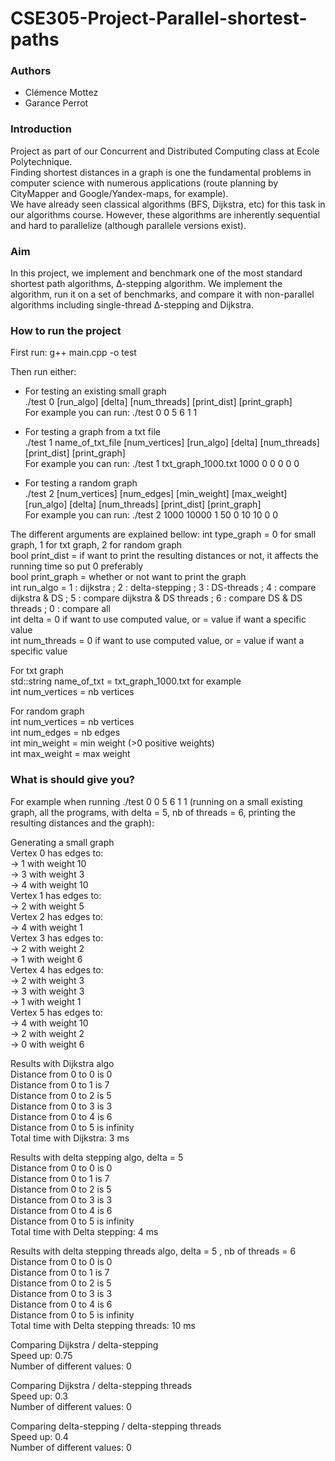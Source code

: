 # CSE305-Project-Parallel-shortest-paths

### Authors  
- Clémence Mottez
- Garance Perrot

### Introduction  
Project as part of our Concurrent and Distributed Computing class at Ecole Polytechnique.  
Finding shortest distances in a graph is one the fundamental problems in computer science with
numerous applications (route planning by CityMapper and Google/Yandex-maps, for example).  
We have already seen classical algorithms (BFS, Dijkstra, etc) for this task in our algorithms course.
However, these algorithms are inherently sequential and hard to parallelize (although parallele versions exist).

### Aim  
In this project, we implement and benchmark one of the most standard shortest path algorithms, ∆-stepping algorithm.
We implement the algorithm, run it on a set of benchmarks, and compare it with non-parallel algorithms including single-thread ∆-stepping and Dijkstra.

### How to run the project
First run: g++ main.cpp -o test  

Then run either:   
- For testing an existing small graph  
./test 0 [run_algo] [delta] [num_threads] [print_dist] [print_graph]  
For example you can run: ./test 0 0 5 6 1 1  
  
- For testing a graph from a txt file  
./test 1 name_of_txt_file [num_vertices] [run_algo] [delta] [num_threads] [print_dist] [print_graph]  
For example you can run: ./test 1 txt_graph_1000.txt 1000 0 0 0 0 0  

- For testing a random graph  
./test 2 [num_vertices] [num_edges] [min_weight] [max_weight] [run_algo] [delta] [num_threads] [print_dist] [print_graph]  
For example you can run: ./test 2 1000 10000 1 50 0 10 10 0 0  
  
The different arguments are explained bellow: 
int type_graph = 0 for small graph, 1 for txt graph, 2 for random graph   
bool print_dist = if want to print the resulting distances or not, it affects the running time so put 0 preferably  
bool print_graph = whether or not want to print the graph  
int run_algo = 1 : dijkstra ; 2 : delta-stepping ; 3 : DS-threads ; 4 : compare dijkstra & DS ; 5 : compare dijkstra & DS threads ; 6 : compare DS & DS threads ; 0 : compare all   
int delta = 0 if want to use computed value, or = value if want a specific value  
int num_threads = 0 if want to use computed value, or = value if want a specific value   
  
For txt graph  
std::string name_of_txt = txt_graph_1000.txt for example  
int num_vertices = nb vertices  

For random graph  
int num_vertices = nb vertices  
int num_edges =  nb edges  
int min_weight = min weight (>0 positive weights)  
int max_weight = max weight  

### What is should give you?  
For example when running ./test 0 0 5 6 1 1 (running on a small existing graph, all the programs, with delta = 5, nb of threads = 6, printing the resulting distances and the graph):  

Generating a small graph  
Vertex 0 has edges to:  
 -> 1 with weight 10  
 -> 3 with weight 3  
 -> 4 with weight 10  
Vertex 1 has edges to:  
 -> 2 with weight 5  
Vertex 2 has edges to:  
 -> 4 with weight 1  
Vertex 3 has edges to:  
 -> 2 with weight 2  
 -> 1 with weight 6  
Vertex 4 has edges to:  
 -> 2 with weight 3  
 -> 3 with weight 3  
 -> 1 with weight 1  
Vertex 5 has edges to:  
 -> 4 with weight 10  
 -> 2 with weight 2  
 -> 0 with weight 6  
  
Results with Dijkstra algo  
Distance from 0 to 0 is 0  
Distance from 0 to 1 is 7  
Distance from 0 to 2 is 5  
Distance from 0 to 3 is 3  
Distance from 0 to 4 is 6  
Distance from 0 to 5 is infinity  
Total time with Dijkstra: 3 ms  
   
Results with delta stepping algo, delta = 5  
Distance from 0 to 0 is 0  
Distance from 0 to 1 is 7  
Distance from 0 to 2 is 5  
Distance from 0 to 3 is 3  
Distance from 0 to 4 is 6  
Distance from 0 to 5 is infinity  
Total time with Delta stepping: 4 ms  
  
Results with delta stepping threads algo, delta = 5 , nb of threads = 6  
Distance from 0 to 0 is 0  
Distance from 0 to 1 is 7  
Distance from 0 to 2 is 5  
Distance from 0 to 3 is 3  
Distance from 0 to 4 is 6  
Distance from 0 to 5 is infinity  
Total time with Delta stepping threads: 10 ms  
  
Comparing Dijkstra / delta-stepping  
Speed up: 0.75  
Number of different values: 0  
  
Comparing Dijkstra / delta-stepping threads  
Speed up: 0.3  
Number of different values: 0  
  
Comparing delta-stepping / delta-stepping threads  
Speed up: 0.4   
Number of different values: 0  



